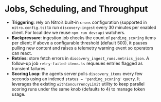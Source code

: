 # Jobs, Scheduling, and Throughput
- **Triggering**: rely on Nitro’s built-in `crons` configuration (supported in `nitro.config.ts`) to run `discovery-ingest` every 30 minutes per enabled client. For local dev we reuse `npm run dev:api` watchers.
- **Backpressure**: ingestion job checks the count of `pending_scoring` items per client; if above a configurable threshold (default 500), it pauses pulling new content and raises a telemetry warning event so operators can react.
- **Retries**: store fetch errors in `discovery_ingest_runs.metrics_json`. A follow-up job `retry-failed-items.ts` requeues entries flagged as transient failures.
- **Scoring Loop**: the agents server polls `discovery_items` every few seconds using an indexed `status = 'pending_scoring'` query. It leverages the existing `withConcurrencyLimit` utility to keep parallel scoring runs under the same knob (defaults to 4) to manage token usage.
